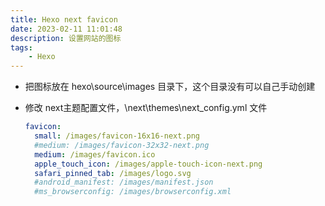 ```yaml
---
title: Hexo next favicon
date: 2023-02-11 11:01:48
description: 设置网站的图标
tags:
    - Hexo
---
```


- 把图标放在 hexo\source\images 目录下，这个目录没有可以自己手动创建

- 修改 next主题配置文件，\next\themes\next\_config.yml 文件
    ```yml
    favicon:
      small: /images/favicon-16x16-next.png
      #medium: /images/favicon-32x32-next.png
      medium: /images/favicon.ico
      apple_touch_icon: /images/apple-touch-icon-next.png
      safari_pinned_tab: /images/logo.svg
      #android_manifest: /images/manifest.json
      #ms_browserconfig: /images/browserconfig.xml
    ```
    

